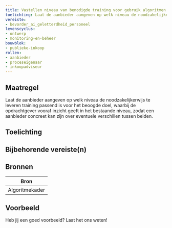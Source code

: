 ```yaml
---
title: Vastellen niveau van benodigde training voor gebruik algoritmen en AI-systemen
toelichting: Laat de aanbieder aangeven op welk niveau de noodzakelijkerwijs te leveren training passend is voor het beoogde doel, waarbij de opdrachtgever vooraf inzicht geeft in het bestaande niveau, zodat een aanbieder concreet kan zijn over eventuele verschillen tussen beiden. 
vereiste:
- bevorder_ai_geletterdheid_personeel
levenscyclus:
- ontwerp
- monitoring-en-beheer
bouwblok:
- publieke-inkoop
rollen:
- aanbieder
- proceseigenaar
- inkoopadviseur
---
```


<!-- tags -->
## Maatregel

Laat de aanbieder aangeven op welk niveau de noodzakelijkerwijs te leveren training passend is voor het beoogde doel, waarbij de opdrachtgever vooraf inzicht geeft in het bestaande niveau, zodat een aanbieder concreet kan zijn over eventuele verschillen tussen beiden.


## Toelichting



## Bijbehorende vereiste(n)

<!-- list_vereisten_on_maatregelen_page -->

## Bronnen

| Bron                        |
|-----------------------------|
|Algoritmekader|

## Voorbeeld

Heb jij een goed voorbeeld? Laat het ons weten!

